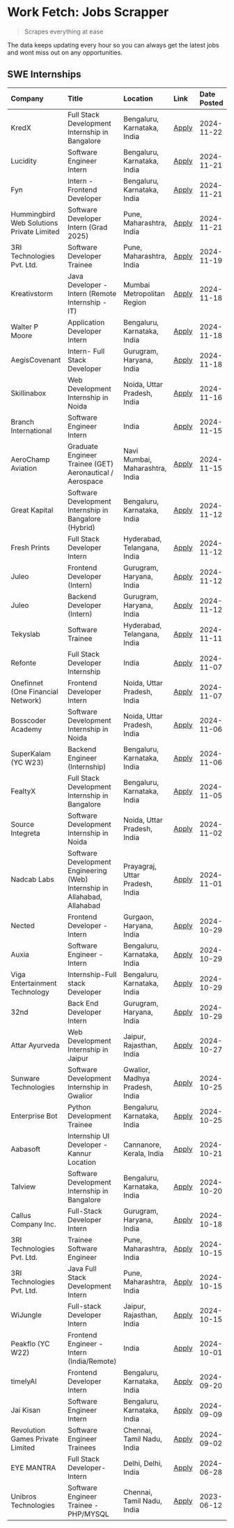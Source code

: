 # Work Fetch: Jobs Scrapper
> Scrapes everything at ease

The data keeps updating every hour so you can always get the latest jobs and wont miss out on any opportunities.

## SWE Internships
<!--START_SECTION:workfetch-->
| Company                                   | Title                                                                     | Location                        | Link                                                                                                                                                                                                                                            | Date Posted   |
|:------------------------------------------|:--------------------------------------------------------------------------|:--------------------------------|:------------------------------------------------------------------------------------------------------------------------------------------------------------------------------------------------------------------------------------------------|:--------------|
| KredX                                     | Full Stack Development Internship in Bangalore                            | Bengaluru, Karnataka, India     | [Apply](https://in.linkedin.com/jobs/view/full-stack-development-internship-in-bangalore-at-kredx-4082021747?position=24&pageNum=0&refId=0tzasmcbF38cCV3%2BXJSfaA%3D%3D&trackingId=kUdR1J4zXAf3%2BYn5i1E5ag%3D%3D)                              | 2024-11-22    |
| Lucidity                                  | Software Engineer Intern                                                  | Bengaluru, Karnataka, India     | [Apply](https://in.linkedin.com/jobs/view/software-engineer-intern-at-lucidity-4081805788?position=13&pageNum=0&refId=0tzasmcbF38cCV3%2BXJSfaA%3D%3D&trackingId=zHOOsl%2Bt%2F4bnXKLrub%2FnuQ%3D%3D)                                             | 2024-11-21    |
| Fyn                                       | Intern - Frontend Developer                                               | Bengaluru, Karnataka, India     | [Apply](https://in.linkedin.com/jobs/view/intern-frontend-developer-at-fyn-4079706595?position=18&pageNum=0&refId=0tzasmcbF38cCV3%2BXJSfaA%3D%3D&trackingId=XhT2k8lEGrrcsok6eB%2Fg5Q%3D%3D)                                                     | 2024-11-21    |
| Hummingbird Web Solutions Private Limited | Software Developer Intern (Grad 2025)                                     | Pune, Maharashtra, India        | [Apply](https://in.linkedin.com/jobs/view/software-developer-intern-grad-2025-at-hummingbird-web-solutions-private-limited-4079796998?position=33&pageNum=0&refId=0tzasmcbF38cCV3%2BXJSfaA%3D%3D&trackingId=ah%2BTYlEBYF50ymiupEchvQ%3D%3D)     | 2024-11-21    |
| 3RI Technologies Pvt. Ltd.                | Software Developer Trainee                                                | Pune, Maharashtra, India        | [Apply](https://in.linkedin.com/jobs/view/software-developer-trainee-at-3ri-technologies-pvt-ltd-4080283578?position=36&pageNum=0&refId=0tzasmcbF38cCV3%2BXJSfaA%3D%3D&trackingId=8YCFPN0IAZ33NbuIjgC4oA%3D%3D)                                 | 2024-11-19    |
| Kreativstorm                              | Java Developer - Intern (Remote Internship - IT)                          | Mumbai Metropolitan Region      | [Apply](https://in.linkedin.com/jobs/view/java-developer-intern-remote-internship-it-at-kreativstorm-4079340084?position=23&pageNum=0&refId=0tzasmcbF38cCV3%2BXJSfaA%3D%3D&trackingId=YrPg3LLu2IKM%2B%2FH0eIO4KA%3D%3D)                         | 2024-11-18    |
| Walter P Moore                            | Application Developer Intern                                              | Bengaluru, Karnataka, India     | [Apply](https://in.linkedin.com/jobs/view/application-developer-intern-at-walter-p-moore-4077126811?position=32&pageNum=0&refId=0tzasmcbF38cCV3%2BXJSfaA%3D%3D&trackingId=7bNKqolgSWZ0w5dEqwkE8A%3D%3D)                                         | 2024-11-18    |
| AegisCovenant                             | Intern- Full Stack Developer                                              | Gurugram, Haryana, India        | [Apply](https://in.linkedin.com/jobs/view/intern-full-stack-developer-at-aegiscovenant-4079044973?position=54&pageNum=0&refId=0tzasmcbF38cCV3%2BXJSfaA%3D%3D&trackingId=Eh2Tt%2BqFcyT%2FomHGuJHIfg%3D%3D)                                       | 2024-11-18    |
| Skillinabox                               | Web Development Internship in Noida                                       | Noida, Uttar Pradesh, India     | [Apply](https://in.linkedin.com/jobs/view/web-development-internship-in-noida-at-skillinabox-4077783016?position=27&pageNum=0&refId=0tzasmcbF38cCV3%2BXJSfaA%3D%3D&trackingId=F2N0%2Frugqtpo0nTbaOBWeg%3D%3D)                                   | 2024-11-16    |
| Branch International                      | Software Engineer Intern                                                  | India                           | [Apply](https://in.linkedin.com/jobs/view/software-engineer-intern-at-branch-international-4054425650?position=48&pageNum=0&refId=0tzasmcbF38cCV3%2BXJSfaA%3D%3D&trackingId=LlmFcnFc0c4%2Fun7rWAonsg%3D%3D)                                     | 2024-11-15    |
| AeroChamp Aviation                        | Graduate Engineer Trainee (GET) Aeronautical / Aerospace                  | Navi Mumbai, Maharashtra, India | [Apply](https://in.linkedin.com/jobs/view/graduate-engineer-trainee-get-aeronautical-aerospace-at-aerochamp-aviation-4075807848?position=50&pageNum=0&refId=0tzasmcbF38cCV3%2BXJSfaA%3D%3D&trackingId=jm%2FzrnPf%2Fd5bFFelolFSRg%3D%3D)         | 2024-11-15    |
| Great Kapital                             | Software Development Internship in Bangalore (Hybrid)                     | Bengaluru, Karnataka, India     | [Apply](https://in.linkedin.com/jobs/view/software-development-internship-in-bangalore-hybrid-at-great-kapital-4074322094?position=21&pageNum=0&refId=0tzasmcbF38cCV3%2BXJSfaA%3D%3D&trackingId=TIbs%2FWP5Q%2BQ%2FkvWDMtoGbQ%3D%3D)             | 2024-11-12    |
| Fresh Prints                              | Full Stack Developer Intern                                               | Hyderabad, Telangana, India     | [Apply](https://in.linkedin.com/jobs/view/full-stack-developer-intern-at-fresh-prints-4074759619?position=35&pageNum=0&refId=0tzasmcbF38cCV3%2BXJSfaA%3D%3D&trackingId=LO1xiqX7yGdYK%2BH%2Fnq%2Bv2A%3D%3D)                                      | 2024-11-12    |
| Juleo                                     | Frontend Developer (Intern)                                               | Gurugram, Haryana, India        | [Apply](https://in.linkedin.com/jobs/view/frontend-developer-intern-at-juleo-4072443159?position=42&pageNum=0&refId=0tzasmcbF38cCV3%2BXJSfaA%3D%3D&trackingId=cpLzXkBJULjHea19yXHCCw%3D%3D)                                                     | 2024-11-12    |
| Juleo                                     | Backend Developer (Intern)                                                | Gurugram, Haryana, India        | [Apply](https://in.linkedin.com/jobs/view/backend-developer-intern-at-juleo-4072437848?position=60&pageNum=0&refId=0tzasmcbF38cCV3%2BXJSfaA%3D%3D&trackingId=PYArTRueUgqj50n1J2jSqw%3D%3D)                                                      | 2024-11-12    |
| Tekyslab                                  | Software Trainee                                                          | Hyderabad, Telangana, India     | [Apply](https://in.linkedin.com/jobs/view/software-trainee-at-tekyslab-4074128169?position=51&pageNum=0&refId=0tzasmcbF38cCV3%2BXJSfaA%3D%3D&trackingId=p1VrGfeuTCfHCrQC26dHUw%3D%3D)                                                           | 2024-11-11    |
| Refonte                                   | Full Stack Developer Internship                                           | India                           | [Apply](https://in.linkedin.com/jobs/view/full-stack-developer-internship-at-refonte-4071576773?position=29&pageNum=0&refId=0tzasmcbF38cCV3%2BXJSfaA%3D%3D&trackingId=6FhXPQkyUBjpAsf6MYyHNQ%3D%3D)                                             | 2024-11-07    |
| Onefinnet (One Financial Network)         | Frontend Developer Intern                                                 | Noida, Uttar Pradesh, India     | [Apply](https://in.linkedin.com/jobs/view/frontend-developer-intern-at-onefinnet-one-financial-network-4067260672?position=49&pageNum=0&refId=0tzasmcbF38cCV3%2BXJSfaA%3D%3D&trackingId=fsT0ooptCdxgkJQo6yddkA%3D%3D)                           | 2024-11-07    |
| Bosscoder Academy                         | Software Development Internship in Noida                                  | Noida, Uttar Pradesh, India     | [Apply](https://in.linkedin.com/jobs/view/software-development-internship-in-noida-at-bosscoder-academy-4070090866?position=9&pageNum=0&refId=0tzasmcbF38cCV3%2BXJSfaA%3D%3D&trackingId=VbCITl4T3SSQPMSlvg6WLg%3D%3D)                           | 2024-11-06    |
| SuperKalam (YC W23)                       | Backend Engineer (Internship)                                             | Bengaluru, Karnataka, India     | [Apply](https://in.linkedin.com/jobs/view/backend-engineer-internship-at-superkalam-yc-w23-4069134451?position=28&pageNum=0&refId=0tzasmcbF38cCV3%2BXJSfaA%3D%3D&trackingId=KV6RBkjRRgOID9VOtWZr7g%3D%3D)                                       | 2024-11-06    |
| FealtyX                                   | Full Stack Development Internship in Bangalore                            | Bengaluru, Karnataka, India     | [Apply](https://in.linkedin.com/jobs/view/full-stack-development-internship-in-bangalore-at-fealtyx-4067118640?position=44&pageNum=0&refId=0tzasmcbF38cCV3%2BXJSfaA%3D%3D&trackingId=NsBgK3R3h4ZCUBZCf8ZklQ%3D%3D)                              | 2024-11-05    |
| Source Integreta                          | Software Development Internship in Noida                                  | Noida, Uttar Pradesh, India     | [Apply](https://in.linkedin.com/jobs/view/software-development-internship-in-noida-at-source-integreta-4066120527?position=12&pageNum=0&refId=0tzasmcbF38cCV3%2BXJSfaA%3D%3D&trackingId=S96%2Bl3uN0SgLxH2uIScAxQ%3D%3D)                         | 2024-11-02    |
| Nadcab Labs                               | Software Development Engineering (Web) Internship in Allahabad, Allahabad | Prayagraj, Uttar Pradesh, India | [Apply](https://in.linkedin.com/jobs/view/software-development-engineering-web-internship-in-allahabad-allahabad-at-nadcab-labs-4064940107?position=8&pageNum=0&refId=0tzasmcbF38cCV3%2BXJSfaA%3D%3D&trackingId=gFsuA1qGqKRFnaq%2BHRaFsw%3D%3D) | 2024-11-01    |
| Nected                                    | Frontend Developer - Intern                                               | Gurgaon, Haryana, India         | [Apply](https://in.linkedin.com/jobs/view/frontend-developer-intern-at-nected-4060911002?position=6&pageNum=0&refId=0tzasmcbF38cCV3%2BXJSfaA%3D%3D&trackingId=GQEeK4EAH6fw%2B%2B5xwoGz8w%3D%3D)                                                 | 2024-10-29    |
| Auxia                                     | Software Engineer - Intern                                                | Bengaluru, Karnataka, India     | [Apply](https://in.linkedin.com/jobs/view/software-engineer-intern-at-auxia-4060904544?position=17&pageNum=0&refId=0tzasmcbF38cCV3%2BXJSfaA%3D%3D&trackingId=cPWKFZIDibUT1mX8JozXGA%3D%3D)                                                      | 2024-10-29    |
| Viga Entertainment Technology             | Internship-Full stack Developer                                           | Bengaluru, Karnataka, India     | [Apply](https://in.linkedin.com/jobs/view/internship-full-stack-developer-at-viga-entertainment-technology-4061962911?position=38&pageNum=0&refId=0tzasmcbF38cCV3%2BXJSfaA%3D%3D&trackingId=B0V6prob%2FDa4uVkwv1kC3Q%3D%3D)                     | 2024-10-29    |
| 32nd                                      | Back End Developer Intern                                                 | Gurugram, Haryana, India        | [Apply](https://in.linkedin.com/jobs/view/back-end-developer-intern-at-32nd-4062280105?position=40&pageNum=0&refId=0tzasmcbF38cCV3%2BXJSfaA%3D%3D&trackingId=hxda8SO4vIkZhxu3HersBQ%3D%3D)                                                      | 2024-10-29    |
| Attar Ayurveda                            | Web Development Internship in Jaipur                                      | Jaipur, Rajasthan, India        | [Apply](https://in.linkedin.com/jobs/view/web-development-internship-in-jaipur-at-attar-ayurveda-4060435312?position=41&pageNum=0&refId=0tzasmcbF38cCV3%2BXJSfaA%3D%3D&trackingId=5VPxW79rk84J8Sap8G2w6g%3D%3D)                                 | 2024-10-27    |
| Sunware Technologies                      | Software Development Internship in Gwalior                                | Gwalior, Madhya Pradesh, India  | [Apply](https://in.linkedin.com/jobs/view/software-development-internship-in-gwalior-at-sunware-technologies-4059018500?position=14&pageNum=0&refId=0tzasmcbF38cCV3%2BXJSfaA%3D%3D&trackingId=MWJHExh0E3FKlLJokv8WAw%3D%3D)                     | 2024-10-25    |
| Enterprise Bot                            | Python Development Trainee                                                | Bengaluru, Karnataka, India     | [Apply](https://in.linkedin.com/jobs/view/python-development-trainee-at-enterprise-bot-4059097615?position=25&pageNum=0&refId=0tzasmcbF38cCV3%2BXJSfaA%3D%3D&trackingId=fp2xZf%2BqVnM1fFF8p8nykg%3D%3D)                                         | 2024-10-25    |
| Aabasoft                                  | Internship UI Developer - Kannur Location                                 | Cannanore, Kerala, India        | [Apply](https://in.linkedin.com/jobs/view/internship-ui-developer-kannur-location-at-aabasoft-4055898437?position=20&pageNum=0&refId=0tzasmcbF38cCV3%2BXJSfaA%3D%3D&trackingId=l2ogLExTGyRz%2BTc%2FWPCbAg%3D%3D)                                | 2024-10-21    |
| Talview                                   | Software Development Internship in Bangalore                              | Bengaluru, Karnataka, India     | [Apply](https://in.linkedin.com/jobs/view/software-development-internship-in-bangalore-at-talview-4055420944?position=4&pageNum=0&refId=0tzasmcbF38cCV3%2BXJSfaA%3D%3D&trackingId=77Bt9h6Xs1Gmv2YL65BHmg%3D%3D)                                 | 2024-10-20    |
| Callus Company Inc.                       | Full-Stack Developer Intern                                               | Gurugram, Haryana, India        | [Apply](https://in.linkedin.com/jobs/view/full-stack-developer-intern-at-callus-company-inc-4052948592?position=31&pageNum=0&refId=0tzasmcbF38cCV3%2BXJSfaA%3D%3D&trackingId=mEN%2Fm7EEu5bQWEIpq8eWbg%3D%3D)                                    | 2024-10-18    |
| 3RI Technologies Pvt. Ltd.                | Trainee Software Engineer                                                 | Pune, Maharashtra, India        | [Apply](https://in.linkedin.com/jobs/view/trainee-software-engineer-at-3ri-technologies-pvt-ltd-4048233384?position=34&pageNum=0&refId=0tzasmcbF38cCV3%2BXJSfaA%3D%3D&trackingId=TBHNeBwBGB33LFcwdh2yvg%3D%3D)                                  | 2024-10-15    |
| 3RI Technologies Pvt. Ltd.                | Java Full Stack Development Intern                                        | Pune, Maharashtra, India        | [Apply](https://in.linkedin.com/jobs/view/java-full-stack-development-intern-at-3ri-technologies-pvt-ltd-4048231995?position=47&pageNum=0&refId=0tzasmcbF38cCV3%2BXJSfaA%3D%3D&trackingId=2P05iWGhAbT970%2FIYkisvQ%3D%3D)                       | 2024-10-15    |
| WiJungle                                  | Full-stack Developer Intern                                               | Jaipur, Rajasthan, India        | [Apply](https://in.linkedin.com/jobs/view/full-stack-developer-intern-at-wijungle-4048227759?position=57&pageNum=0&refId=0tzasmcbF38cCV3%2BXJSfaA%3D%3D&trackingId=G3N6Yiw4vcJNHHGeffwIXA%3D%3D)                                                | 2024-10-15    |
| Peakflo (YC W22)                          | Frontend Engineer - Intern (India/Remote)                                 | India                           | [Apply](https://in.linkedin.com/jobs/view/frontend-engineer-intern-india-remote-at-peakflo-yc-w22-4037729755?position=7&pageNum=0&refId=0tzasmcbF38cCV3%2BXJSfaA%3D%3D&trackingId=MbF5JKkERXEZDoQOwaDKyQ%3D%3D)                                 | 2024-10-01    |
| timelyAI                                  | Frontend Developer Intern                                                 | Bengaluru, Karnataka, India     | [Apply](https://in.linkedin.com/jobs/view/frontend-developer-intern-at-timelyai-4030925040?position=11&pageNum=0&refId=0tzasmcbF38cCV3%2BXJSfaA%3D%3D&trackingId=LDyvkKeDi4VRxW1QuIPkTQ%3D%3D)                                                  | 2024-09-20    |
| Jai Kisan                                 | Software Engineer Intern                                                  | Bengaluru, Karnataka, India     | [Apply](https://in.linkedin.com/jobs/view/software-engineer-intern-at-jai-kisan-4024075360?position=43&pageNum=0&refId=0tzasmcbF38cCV3%2BXJSfaA%3D%3D&trackingId=lDODNN33yJHAW0KmjgpMEw%3D%3D)                                                  | 2024-09-09    |
| Revolution Games Private Limited          | Software Engineer Trainees                                                | Chennai, Tamil Nadu, India      | [Apply](https://in.linkedin.com/jobs/view/software-engineer-trainees-at-revolution-games-private-limited-4015912927?position=39&pageNum=0&refId=0tzasmcbF38cCV3%2BXJSfaA%3D%3D&trackingId=fHmMv9dxstBSmaB3WVDAWg%3D%3D)                         | 2024-09-02    |
| EYE MANTRA                                | Full Stack Developer- Intern                                              | Delhi, Delhi, India             | [Apply](https://in.linkedin.com/jobs/view/full-stack-developer-intern-at-eye-mantra-3960988037?position=58&pageNum=0&refId=0tzasmcbF38cCV3%2BXJSfaA%3D%3D&trackingId=OqP7jObjDhiFYybvh%2BoOVQ%3D%3D)                                            | 2024-06-28    |
| Unibros Technologies                      | Software Engineer Trainee - PHP/MYSQL                                     | Chennai, Tamil Nadu, India      | [Apply](https://in.linkedin.com/jobs/view/software-engineer-trainee-php-mysql-at-unibros-technologies-3656599241?position=55&pageNum=0&refId=0tzasmcbF38cCV3%2BXJSfaA%3D%3D&trackingId=1uaGRjaTOTMDt8f0pVapHA%3D%3D)                            | 2023-06-12    |
<!--END_SECTION:workfetch-->

